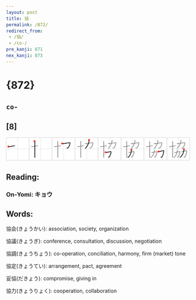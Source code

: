 ```yaml
---
layout: post
title: 協
permalink: /872/
redirect_from:
 - /協/
 - /co-/
pre_kanji: 871
nex_kanji: 873
---
```


# {872}

## `co-`

## [8]

<div class="stroke"><img src="../images/E58D94.png" /></div>

## Reading:

### On-Yomi: キョウ

## Words:

協会(きょうかい): association, society, organization

協議(きょうぎ): conference, consultation, discussion, negotiation

協調(きょうちょう): co-operation, conciliation, harmony, firm (market) tone

協定(きょうてい): arrangement, pact, agreement

妥協(だきょう): compromise, giving in

協力(きょうりょく): cooperation, collaboration
